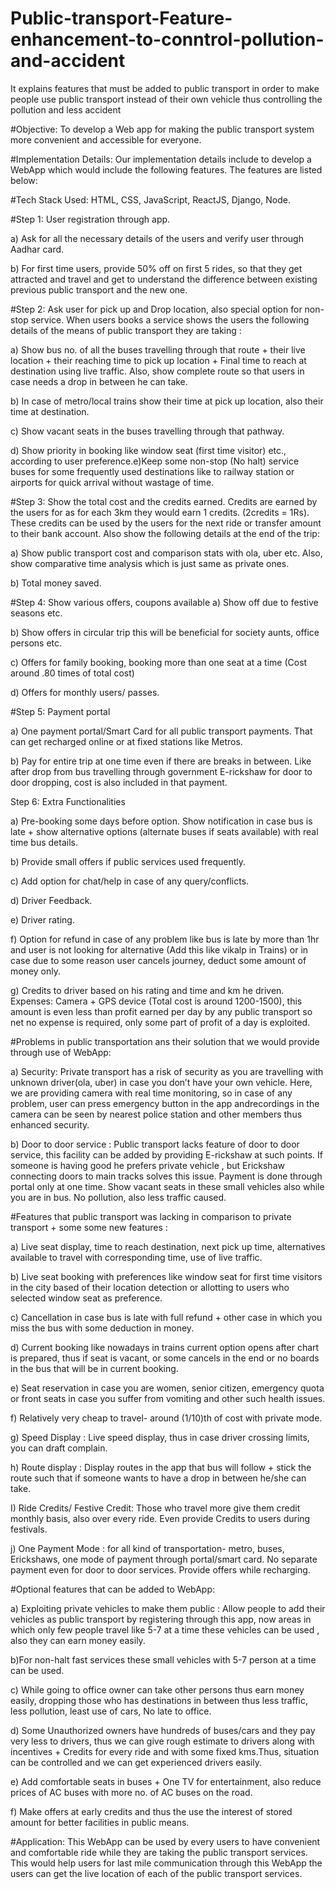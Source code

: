 # Public-transport-Feature-enhancement-to-conntrol-pollution-and-accident
It explains features that must be added to public transport in order to make people use public transport instead of their own vehicle thus controlling the pollution and less accident

#Objective: To develop a Web app for making the public transport
system more convenient and accessible for everyone.

#Implementation Details: Our implementation details include to
develop a WebApp which would include the following features. The
features are listed below:

#Tech Stack Used: HTML, CSS, JavaScript, ReactJS, Django, Node.

#Step 1: User registration through app.

a) Ask for all the necessary details of the users and verify user through
Aadhar card.

b) For first time users, provide 50% off on first 5 rides, so that they get
attracted and travel and get to understand the difference between
existing previous public transport and the new one.

#Step 2: Ask user for pick up and Drop location, also special option for
non-stop service. When users books a service shows the users the
following details of the means of public transport they are taking :

a) Show bus no. of all the buses travelling through that route + their live
location + their reaching time to pick up location + Final time to reach
at destination using live traffic. Also, show complete route so that users
in case needs a drop in between he can take.

b) In case of metro/local trains show their time at pick up location, also
their time at destination.

c) Show vacant seats in the buses travelling through that pathway.

d) Show priority in booking like window seat (first time visitor) etc.,
according to user preference.e)Keep some non-stop (No halt) service buses for some frequently used
destinations like to railway station or airports for quick arrival without
wastage of time.

#Step 3: Show the total cost and the credits earned. Credits are earned
by the users for as for each 3km they would earn 1 credits. (2credits =
1Rs). These credits can be used by the users for the next ride or transfer
amount to their bank account. Also show the following details at the
end of the trip:

a) Show public transport cost and comparison stats with ola, uber etc.
Also, show comparative time analysis which is just same as private
ones.

b) Total money saved.

#Step 4: Show various offers, coupons available
a) Show off due to festive seasons etc.

b) Show offers in circular trip this will be beneficial for society aunts,
office persons etc.

c) Offers for family booking, booking more than one seat at a time (Cost
around .80 times of total cost)

d) Offers for monthly users/ passes.

#Step 5: Payment portal

a) One payment portal/Smart Card for all public transport payments.
That can get recharged online or at fixed stations like Metros.

b) Pay for entire trip at one time even if there are breaks in between.
Like after drop from bus travelling through government E-rickshaw for
door to door dropping, cost is also included in that payment.

Step 6: Extra Functionalities

a) Pre-booking some days before option. Show notification in case bus
is late + show alternative options (alternate buses if seats available)
with real time bus details.

b) Provide small offers if public services used frequently.

c) Add option for chat/help in case of any query/conflicts.

d) Driver Feedback.

e) Driver rating.

f) Option for refund in case of any problem like bus is late by more than
1hr and user is not looking for alternative (Add this like vikalp in Trains)
or in case due to some reason user cancels journey, deduct some
amount of money only.

g) Credits to driver based on his rating and time and km he driven.
Expenses: Camera + GPS device (Total cost is around 1200-1500), this
amount is even less than profit earned per day by any public transport
so net no expense is required, only some part of profit of a day is
exploited.

#Problems in public transportation ans their solution that we would
provide through use of WebApp:

a) Security: Private transport has a risk of security as you are travelling
with unknown driver(ola, uber) in case you don’t have your own
vehicle. Here, we are providing camera with real time monitoring, so in
case of any problem, user can press emergency button in the app andrecordings in the camera can be seen by nearest police station and
other members thus enhanced security.

b) Door to door service : Public transport lacks feature of door to door
service, this facility can be added by providing E-rickshaw at such
points. If someone is having good he prefers private vehicle , but Erickshaw connecting doors to main tracks solves this issue. Payment is
done through portal only at one time. Show vacant seats in these small
vehicles also while you are in bus. No pollution, also less traffic caused.

#Features that public transport was lacking in comparison to private
transport + some some new features :

a) Live seat display, time to reach destination, next pick up time,
alternatives available to travel with corresponding time, use of live
traffic.

b) Live seat booking with preferences like window seat for first time
visitors in the city based of their location detection or allotting to users
who selected window seat as preference.

c) Cancellation in case bus is late with full refund + other case in which
you miss the bus with some deduction in money.

d) Current booking like nowadays in trains current option opens after
chart is prepared, thus if seat is vacant, or some cancels in the end or
no boards in the bus that will be in current booking.

e) Seat reservation in case you are women, senior citizen, emergency
quota or front seats in case you suffer from vomiting and other such
health issues.

f) Relatively very cheap to travel- around (1/10)th of cost with private
mode.

g) Speed Display : Live speed display, thus in case driver crossing limits,
you can draft complain.

h) Route display : Display routes in the app that bus will follow + stick
the route such that if someone wants to have a drop in between he/she
can take.

I) Ride Credits/ Festive Credit: Those who travel more give them credit
monthly basis, also over every ride. Even provide Credits to users
during festivals.

j) One Payment Mode : for all kind of transportation- metro, buses, Erickshaws, one mode of payment through portal/smart card. No
separate payment even for door to door services. Provide offers while
recharging.

#Optional features that can be added to WebApp:

a) Exploiting private vehicles to make them public : Allow people to add
their vehicles as public transport by registering through this app, now
areas in which only few people travel like 5-7 at a time these vehicles
can be used , also they can earn money easily.

b)For non-halt fast services these small vehicles with 5-7 person at a
time can be used.

c) While going to office owner can take other persons thus earn money
easily, dropping those who has destinations in between thus less traffic,
less pollution, least use of cars, No late to office.

d) Some Unauthorized owners have hundreds of buses/cars and they
pay very less to drivers, thus we can give rough estimate to drivers
along with incentives + Credits for every ride and with some fixed kms.Thus, situation can be controlled and we can get experienced drivers
easily.

e) Add comfortable seats in buses + One TV for entertainment, also
reduce prices of AC buses with more no. of AC buses on the road.

f) Make offers at early credits and thus the use the interest of stored
amount for better facilities in public means.

#Application: This WebApp can be used by every users to have
convenient and comfortable ride while they are taking the public
transport services. This would help users for last mile communication
through this WebApp the users can get the live location of each of the
public transport services.

